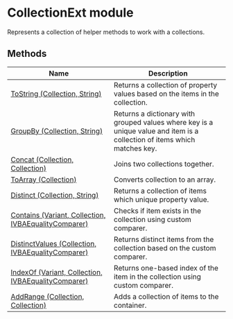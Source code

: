 # CollectionExt module

Represents a collection of helper methods to work with a collections.

## Methods

|Name|Description|
|-|-|
|[ToString (Collection, String)](./ToString.md)| Returns a collection of property values based on the items in the collection.|
|[GroupBy (Collection, String)](./GroupBy.md)| Returns a dictionary with grouped values where key is a unique value and item is a collection of items which matches key.|
|[Concat (Collection, Collection)](./Concat.md)| Joins two collections together.|
|[ToArray (Collection)](./ToArray.md)| Converts collection to an array.|
|[Distinct (Collection, String)](./Distinct.md)| Returns a collection of items which unique property value.|
|[Contains (Variant, Collection, IVBAEqualityComparer)](./Contains.md)| Checks if item exists in the collection using custom comparer.|
|[DistinctValues (Collection, IVBAEqualityComparer)](./DistinctValues.md)| Returns distinct items from the collection based on the custom comparer.|
|[IndexOf (Variant, Collection, IVBAEqualityComparer)](./IndexOf.md)| Returns one-based index of the item in the collection using custom comparer.|
|[AddRange (Collection, Collection)](./AddRange.md)| Adds a collection of items to the container.|